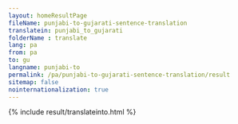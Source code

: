 ```yaml
---
layout: homeResultPage
fileName: punjabi-to-gujarati-sentence-translation
translatein: punjabi_to_gujarati
folderName : translate
lang: pa
from: pa
to: gu
langname: punjabi-to
permalink: /pa/punjabi-to-gujarati-sentence-translation/result
sitemap: false
nointernationalization: true
---
```

{% include result/translateinto.html %}

<script src="/js/result/translation.js" data-foldername="{{page.folderName}}" data-lang="{{page.lang}}"></script>
